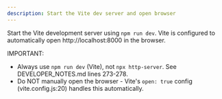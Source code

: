 ```yaml
---
description: Start the Vite dev server and open browser
---
```


Start the Vite development server using `npm run dev`. Vite is configured to automatically open http://localhost:8000 in the browser.

IMPORTANT:
- Always use `npm run dev` (Vite), not `npx http-server`. See DEVELOPER_NOTES.md lines 273-278.
- Do NOT manually open the browser - Vite's `open: true` config (vite.config.js:20) handles this automatically.
